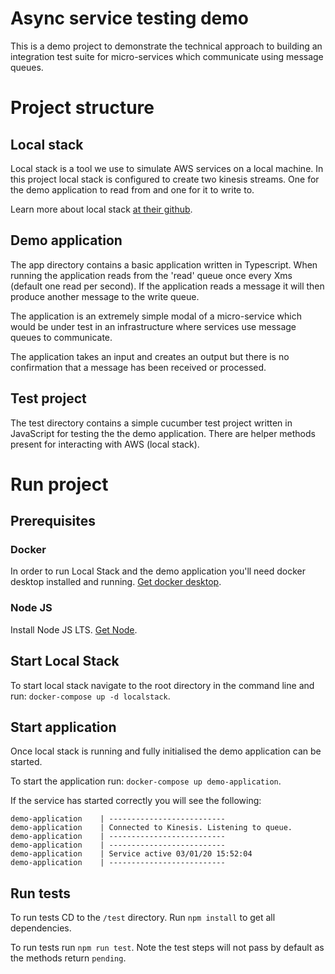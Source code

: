 
# Async service testing demo

This is a demo project to demonstrate the technical approach to building an integration test suite for micro-services which communicate using message queues.

# Project structure

## Local stack

Local stack is a tool we use to simulate AWS services on a local machine. In this project local stack is configured to create two kinesis streams. One for the demo application to read from and one for it to write to.

Learn more about local stack [at their github](https://github.com/localstack/localstack).

## Demo application

The app directory contains a basic application written in Typescript. When running the application reads from the 'read' queue once every Xms (default one read per second). If the application reads a message it will then produce another message to the write queue.

The application is an extremely simple modal of a micro-service which would be under test in an infrastructure where services use message queues to communicate. 

The application takes an input and creates an output but there is no confirmation that a message has been received or processed.

## Test project

The test directory contains a simple cucumber test project written in JavaScript for testing the the demo application. There are helper methods present for interacting with AWS (local stack).

# Run project

## Prerequisites

### Docker
In order to run Local Stack and the demo application you'll need docker desktop installed and running. [Get docker desktop](https://www.docker.com/products/docker-desktop).

### Node JS
Install Node JS LTS. [Get Node](https://nodejs.org/en/).

## Start Local Stack

To start local stack navigate to the root directory in the command line and run: `docker-compose up -d localstack`.

## Start application

Once local stack is running and fully initialised the demo application can be started.

To start the application run: `docker-compose up demo-application`. 

If the service has started correctly you will see the following:
```
demo-application    | --------------------------
demo-application    | Connected to Kinesis. Listening to queue.
demo-application    | --------------------------
demo-application    | --------------------------
demo-application    | Service active 03/01/20 15:52:04
demo-application    | --------------------------
```

## Run tests

To run tests CD to the `/test` directory. Run `npm install` to get all dependencies.

To run tests run `npm run test`. Note the test steps will not pass by default as the methods return `pending`.